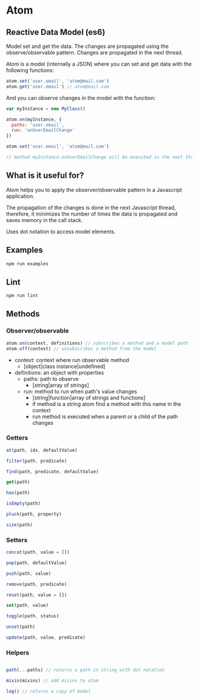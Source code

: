 # Atom

## Reactive Data Model (es6)

Model set and get the data. The changes are propagated using the observe/observable pattern.
Changes are propagated in the next thread.

Atom is a model (internally a JSON) where you can set and get data with the following functions:

```javascript
atom.set('user.email', 'atom@mail.com')
atom.get('user.email') // atom@mail.com
```

And you can observe changes in the model with the function:

```javascript
var myInstance = new MyClass()

atom.on(myInstance, {
  paths: 'user.email',
  run: 'onUserEmailChange'
})

atom.set('user.email', 'atom@mail.com')

// method myInstance.onUserEmailChange will be executed in the next thread
```

## What is it useful for?

Atom helps you to apply the observer/observable pattern in a Javascript application.

The propagation of the changes is done in the next Javascript thread, therefore, it minimizes the number of times the data is propagated and saves memory in the call stack.

Uses dot notation to access model elements.

## Examples

```javascript
npm run examples
```

## Lint

```javascript
npm run lint
```

## Methods

### Observer/observable

```javascript
atom.on(context, definitions) // subscribes a method and a model path
atom.off(context) // unsubscribes a method from the model

```

- context: context where run observable method
  - [object|class instance|undefined]
- definitions: an object with properties
  - paths: path to observe
    - [string|array of strings]
  - run: method to run when path's value changes
    - [string|function|array of strings and functions]
    - if method is a string atom find a method with this name in the context
    - run method is executed when a parent or a child of the path changes

### Getters

```javascript
at(path, idx, defaultValue)

filter(path, predicate)

find(path, predicate, defaultValue)

get(path)

has(path)

isEmpty(path)

pluck(path, property)

size(path)
```

### Setters

```javascript
concat(path, value = [])

pop(path, defaultValue)

push(path, value)

remove(path, predicate)

reset(path, value = [])

set(path, value)

toggle(path, status)

unset(path)

update(path, value, predicate)
```

### Helpers

```javascript

path(...paths) // returns a path in string with dot notation

mixin(mixins) // add mixins to atom

log() // returns a copy of model
```

